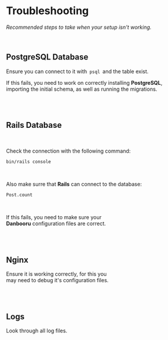 
# Troubleshooting

*Recommended steps to take when your setup isn't working.*

<br>

## PostgreSQL Database

Ensure you can connect to it with  `psql`  and the table exist.

If this fails, you need to work on correctly installing **PostgreSQL**, <br>
importing the initial schema, as well as running the migrations.

<br>
<br>

## Rails Database

<br>

Check the connection with the following command:

```sh
bin/rails console
```

<br>

Also make surre that **Rails** can connect to the database:

```
Post.count
```

<br>

If this fails, you need to make sure your <br>
**Danbooru** configuration files are correct.

<br>
<br>

## Nginx

Ensure it is working correctly, for this you <br>
may need to debug it's configuration files.

<br>
<br>

## Logs

Look through all log files.

<br>

